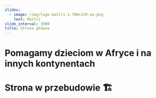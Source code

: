 ```yaml
---
slides:
  - image: /img/logo-maitri-1-700×239-px.png
    text: Maitri
slide_interval: 3000
title: Strona główna
---
```


# Pomagamy dzieciom w Afryce i na innych kontynentach

# Strona w przebudowie 🏗